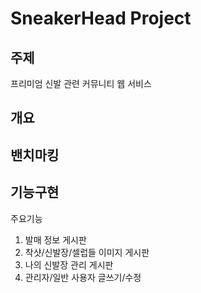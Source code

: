 # SneakerHead Project 


## 주제
프리미엄 신발 관련 커뮤니티 웹 서비스

## 개요



## 밴치마킹

## 기능구현


주요기능

1. 발매 정보 게시판
2. 착샷/신발장/셀럽들 이미지 게시판
3. 나의 신발장 관리 게시판
4. 관리자/일반 사용자 글쓰기/수정
  
